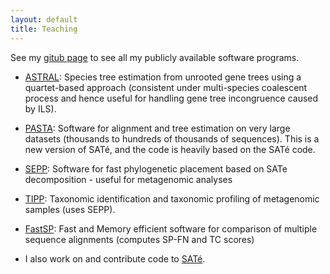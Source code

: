 ```yaml
---
layout: default
title: Teaching
---
```


See my [gitub page](https://github.com/smirarab) to see all my publicly available software programs. 

* [ASTRAL](https://github.com/smirarab/ASTRAL): Species tree estimation from unrooted gene trees using a quartet-based approach (consistent under multi-species coalescent process and hence useful for handling gene tree incongruence caused by ILS). 

* [PASTA](http://www.cs.utexas.edu/~phylo/software/pasta/): Software for alignment and tree estimation on very large datasets (thousands to hundreds of thousands of sequences). This is a new version of SATé, and the code is heavily based on the SATé code. 

* [SEPP](http://www.cs.utexas.edu/~phylo/software/sepp/submission/): Software for fast phylogenetic placement based on SATe decomposition - useful for metagenomic analyses

* [TIPP](http://www.cs.utexas.edu/~phylo/software/sepp/tipp-submission): Taxonomic identification and taxonomic profiling of metagenomic samples (uses SEPP). 

* [FastSP](http://www.cs.utexas.edu/~smirarab/fastsp): Fast and Memory efficient software for comparison of multiple sequence alignments (computes SP-FN and TC scores) 

* I also work on and contribute code to [SATé](http://phylo.bio.ku.edu/software/sate/sate.html). 

